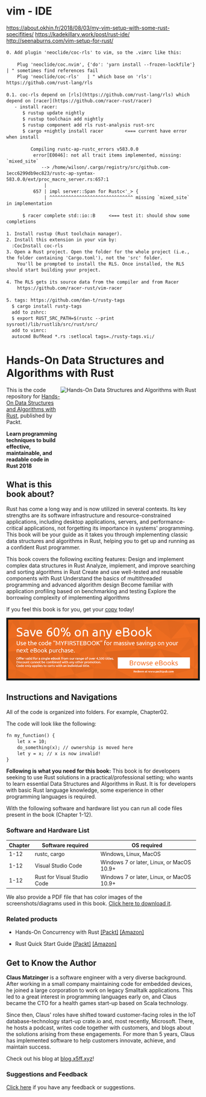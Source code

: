 # vim - IDE

https://about.okhin.fr/2018/08/03/my-vim-setup-with-some-rust-specifities/
https://kadekillary.work/post/rust-ide/
http://seenaburns.com/vim-setup-for-rust/

    0. Add plugin 'neoclide/coc-rls' to vim, so the .vimrc like this:

        Plug 'neoclide/coc.nvim', {'do': 'yarn install --frozen-lockfile'}  | " sometimes find references fail
        Plug 'neoclide/coc-rls'   | " which base on 'rls': https://github.com/rust-lang/rls

    0.1. coc-rls depend on [rls](https://github.com/rust-lang/rls) which depend on [racer](https://github.com/racer-rust/racer)
       - install racer:
          $ rustup update nightly
          $ rustup toolchain add nightly
          $ rustup component add rls rust-analysis rust-src
          $ cargo +nightly install racer        <=== current have error when install

             Compiling rustc-ap-rustc_errors v583.0.0
              error[E0046]: not all trait items implemented, missing: `mixed_site`
                 --> /home/wilson/.cargo/registry/src/github.com-1ecc6299db9ec823/rustc-ap-syntax-583.0.0/ext/proc_macro_server.rs:657:1
                  |
              657 | impl server::Span for Rustc<'_> {
                  | ^^^^^^^^^^^^^^^^^^^^^^^^^^^^^^^ missing `mixed_site` in implementation

          $ racer complete std::io::B     <=== test it: should show some completions

    1. Install rustup (Rust toolchain manager).
    2. Install this extension in your vim by:
      :CocInstall coc-rls
    3. Open a Rust project. Open the folder for the whole project (i.e., the folder containing 'Cargo.toml'), not the 'src' folder.
        You'll be prompted to install the RLS. Once installed, the RLS should start building your project.

    4. The RLS gets its source data from the compiler and from Racer
        https://github.com/racer-rust/vim-racer

    5. tags: https://github.com/dan-t/rusty-tags
      $ cargo install rusty-tags
      add to zshrc:
      $ export RUST_SRC_PATH=$(rustc --print sysroot)/lib/rustlib/src/rust/src/
      add to vimrc:
      autocmd BufRead *.rs :setlocal tags=./rusty-tags.vi;/


# Hands-On Data Structures and Algorithms with Rust

<a href="https://www.packtpub.com/application-development/hands-data-structures-and-algorithms-rust?utm_source=github&utm_medium=repository&utm_campaign=9781788995528 "><img src="https://d1ldz4te4covpm.cloudfront.net/sites/default/files/imagecache/ppv4_main_book_cover/B10269_cover.png" alt="Hands-On Data Structures and Algorithms with Rust" height="256px" align="right"></a>

This is the code repository for [Hands-On Data Structures and Algorithms with Rust](https://www.packtpub.com/application-development/hands-data-structures-and-algorithms-rust?utm_source=github&utm_medium=repository&utm_campaign=9781788995528 ), published by Packt.

**Learn programming techniques to build effective, maintainable, and readable code in Rust 2018**

## What is this book about?
Rust has come a long way and is now utilized in several contexts. Its key strengths are its software infrastructure and resource-constrained applications, including desktop applications, servers, and performance-critical applications, not forgetting its importance in systems' programming. This book will be your guide as it takes you through implementing classic data structures and algorithms in Rust, helping you to get up and running as a confident Rust programmer.

This book covers the following exciting features:
Design and implement complex data structures in Rust
Analyze, implement, and improve searching and sorting algorithms in Rust
Create and use well-tested and reusable components with Rust
Understand the basics of multithreaded programming and advanced algorithm design
Become familiar with application profiling based on benchmarking and testing
Explore the borrowing complexity of implementing algorithms

If you feel this book is for you, get your [copy](https://www.amazon.com/dp/178899552X) today!

<a href="https://www.packtpub.com/?utm_source=github&utm_medium=banner&utm_campaign=GitHubBanner"><img src="https://raw.githubusercontent.com/PacktPublishing/GitHub/master/GitHub.png"
alt="https://www.packtpub.com/" border="5" /></a>

## Instructions and Navigations
All of the code is organized into folders. For example, Chapter02.

The code will look like the following:

```
fn my_function() {
    let x = 10;
    do_something(x); // ownership is moved here
    let y = x; // x is now invalid!
}
```

**Following is what you need for this book:**
This book is for developers seeking to use Rust solutions in a practical/professional setting; who wants to learn essential Data Structures and Algorithms in Rust. It is for developers with basic Rust language knowledge, some experience in other programming languages is required.

With the following software and hardware list you can run all code files present in the book (Chapter 1-12).
### Software and Hardware List
| Chapter | Software required | OS required |
| -------- | ------------------------------------ | ----------------------------------- |
| 1-12 | rustc, cargo | Windows, Linux, MacOS |
| 1-12 | Visual Studio Code | Windows 7 or later, Linux, or MacOS 10.9+  |
| 1-12 | Rust for Visual Studio Code | Windows 7 or later, Linux, or MacOS 10.9+  |

We also provide a PDF file that has color images of the screenshots/diagrams used in this book. [Click here to download it](https://www.packtpub.com/sites/default/files/downloads/9781788995528_ColorImages.pdf).

### Related products
* Hands-On Concurrency with Rust [[Packt]](https://www.packtpub.com/application-development/hands-concurrency-rust?utm_source=github&utm_medium=repository&utm_campaign=9781788399975 ) [[Amazon]](https://www.amazon.com/dp/1788399978)

* Rust Quick Start Guide [[Packt]](https://www.packtpub.com/application-development/rust-quick-start-guide?utm_source=github&utm_medium=repository&utm_campaign=9781789616705 ) [[Amazon]](https://www.amazon.com/dp/1789616700)

## Get to Know the Author
**Claus Matzinger**
is a software engineer with a very diverse background. After working in a small company maintaining code for embedded devices, he joined a large corporation to work on legacy Smalltalk applications. This led to a great interest in programming languages early on, and Claus became the CTO for a health games start-up based on Scala technology.

Since then, Claus' roles have shifted toward customer-facing roles in the IoT database-technology start-up crate.io and, most recently, Microsoft. There, he hosts a podcast, writes code together with customers, and blogs about the solutions arising from these engagements. For more than 5 years, Claus has implemented software to help customers innovate, achieve, and maintain success.

Check out his blog at [blog.x5ff.xyz](https://blog.x5ff.xyz)!

### Suggestions and Feedback
[Click here](https://docs.google.com/forms/d/e/1FAIpQLSdy7dATC6QmEL81FIUuymZ0Wy9vH1jHkvpY57OiMeKGqib_Ow/viewform) if you have any feedback or suggestions.
